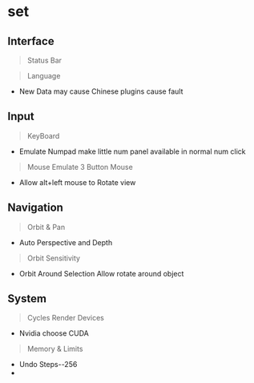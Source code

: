 # set
## Interface
>Status Bar

>Language
- New Data may cause Chinese plugins cause fault

## Input
> KeyBoard
- Emulate Numpad make little num panel available in normal num click

>Mouse Emulate 3 Button Mouse
- Allow alt+left mouse to Rotate view

## Navigation
>Orbit & Pan
- Auto Perspective and Depth
>Orbit Sensitivity
- Orbit Around Selection 
Allow rotate around object

## System
> Cycles Render Devices
- Nvidia choose CUDA

> Memory & Limits
- Undo Steps--256
- 
